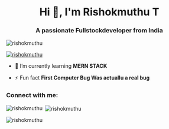 <h1 align="center">Hi 👋, I'm Rishokmuthu T</h1>
<h3 align="center">A passionate Fullstockdeveloper from India</h3>

<p align="left"> <img src="https://komarev.com/ghpvc/?username=rishokmuthu&label=Profile%20views&color=0e75b6&style=flat" alt="rishokmuthu" /> </p>

<p align="left"> <a href="https://github.com/ryo-ma/github-profile-trophy"><img src="https://github-profile-trophy.vercel.app/?username=rishokmuthu" alt="rishokmuthu" /></a> </p>

- 🌱 I’m currently learning **MERN STACK**

- ⚡ Fun fact **First Computer Bug Was actuallu a real bug**

<h3 align="left">Connect with me:</h3>
<p align="left">
</p>

<p><img align="left" src="https://github-readme-stats.vercel.app/api/top-langs?username=rishokmuthu&show_icons=true&locale=en&layout=compact" alt="rishokmuthu" /></p>

<p>&nbsp;<img align="center" src="https://github-readme-stats.vercel.app/api?username=rishokmuthu&show_icons=true&locale=en" alt="rishokmuthu" /></p>

<p><img align="center" src="https://github-readme-streak-stats.herokuapp.com/?user=rishokmuthu&" alt="rishokmuthu" /></p>

